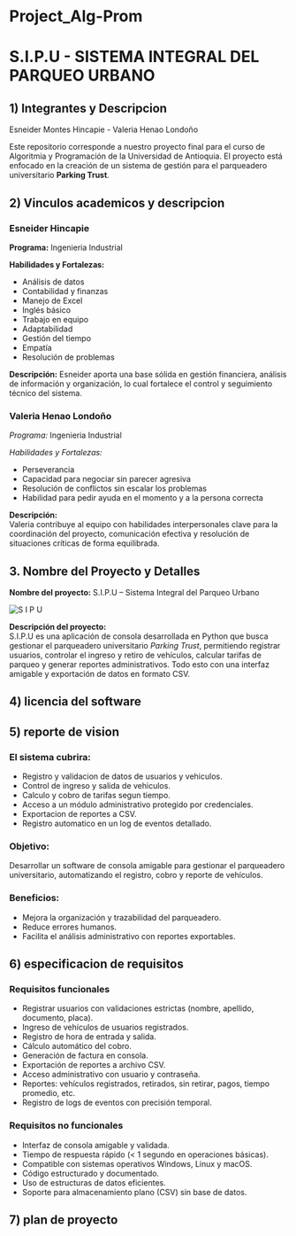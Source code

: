 # Project_Alg-Prom
# S.I.P.U - SISTEMA INTEGRAL DEL PARQUEO URBANO
## 1) Integrantes y Descripcion
Esneider Montes Hincapie - Valeria Henao Londoño

Este repositorio corresponde a nuestro proyecto final para el curso de Algoritmia y Programación de la Universidad de Antioquia. El proyecto está enfocado en la creación de un sistema de gestión para el parqueadero universitario **Parking Trust**.

## 2) Vinculos academicos y descripcion 
### Esneider Hincapie
**Programa:** Ingenieria Industrial  

**Habilidades y Fortalezas:**  
- Análisis de datos  
- Contabilidad y finanzas  
- Manejo de Excel  
- Inglés básico  
- Trabajo en equipo  
- Adaptabilidad  
- Gestión del tiempo  
- Empatía  
- Resolución de problemas  

**Descripción:**
Esneider aporta una base sólida en gestión financiera, análisis de información y organización, lo cual fortalece el control y seguimiento técnico del sistema.

### Valeria Henao Londoño  
*Programa:* Ingenieria Industrial  

*Habilidades y Fortalezas:*  
- Perseverancia  
- Capacidad para negociar sin parecer agresiva  
- Resolución de conflictos sin escalar los problemas  
- Habilidad para pedir ayuda en el momento y a la persona correcta  

**Descripción:**  
Valeria contribuye al equipo con habilidades interpersonales clave para la coordinación del proyecto, comunicación efectiva y resolución de situaciones críticas de forma equilibrada.

## 3. Nombre del Proyecto y Detalles
**Nombre del proyecto:** S.I.P.U – Sistema Integral del Parqueo Urbano

![S I P U](https://github.com/user-attachments/assets/bd75d302-eed4-4d88-b30f-b31504d69a01)

**Descripción del proyecto:**  
S.I.P.U es una aplicación de consola desarrollada en Python que busca gestionar el parqueadero universitario *Parking Trust*, permitiendo registrar usuarios, controlar el ingreso y retiro de vehículos, calcular tarifas de parqueo y generar reportes administrativos. Todo esto con una interfaz amigable y exportación de datos en formato CSV.

## 4) licencia del software 


## 5) reporte de vision
### El sistema cubrira:
  * Registro y validacion de datos de usuarios y vehiculos.
  * Control de ingreso y salida de vehiculos.
  * Calculo y cobro de tarifas segun tiempo.
  * Acceso a un módulo administrativo protegido por credenciales.
  * Exportacion de reportes a CSV.
  * Registro automatico en un log de eventos detallado.
  
### Objetivo:
  Desarrollar un software de consola amigable para gestionar el parqueadero universitario, automatizando el registro, cobro y reporte de vehículos.

### Beneficios:
  * Mejora la organización y trazabilidad del parqueadero.
  * Reduce errores humanos.
  * Facilita el análisis administrativo con reportes exportables.

## 6) especificacion de requisitos 
### Requisitos funcionales
  * Registrar usuarios con validaciones estrictas (nombre, apellido, documento, placa).
  * Ingreso de vehículos de usuarios registrados.
  * Registro de hora de entrada y salida.
  * Cálculo automático del cobro.
  * Generación de factura en consola.
  * Exportación de reportes a archivo CSV.
  * Acceso administrativo con usuario y contraseña.
  * Reportes: vehículos registrados, retirados, sin retirar, pagos, tiempo promedio, etc.
  * Registro de logs de eventos con precisión temporal.

### Requisitos no funcionales
  * Interfaz de consola amigable y validada.
  * Tiempo de respuesta rápido (< 1 segundo en operaciones básicas).
  * Compatible con sistemas operativos Windows, Linux y macOS.
  * Código estructurado y documentado.
  * Uso de estructuras de datos eficientes.
  * Soporte para almacenamiento plano (CSV) sin base de datos.

## 7) plan de proyecto
